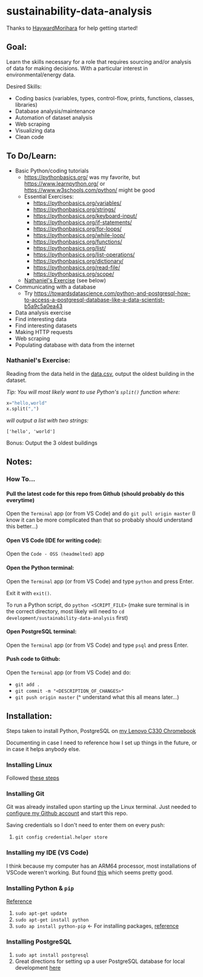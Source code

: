 # sustainability-data-analysis
Thanks to [HaywardMorihara](https://github.com/HaywardMorihara) for help getting started!

## Goal:
Learn the skills necessary for a role that requires sourcing and/or analysis of data for making decisions. With a particular interest in environmental/energy data.

Desired Skills:
- Coding basics (variables, types, control-flow, prints, functions, classes, libraries)
- Database analysis/maintenance
- Automation of dataset analysis
- Web scraping
- Visualizing data
- Clean code


## To Do/Learn:
- Basic Python/coding tutorials
  - https://pythonbasics.org/ was my favorite, but https://www.learnpython.org/ or https://www.w3schools.com/python/ might be good
  - Essential Exercises:
    - https://pythonbasics.org/variables/
    - https://pythonbasics.org/strings/
    - https://pythonbasics.org/keyboard-input/
    - https://pythonbasics.org/if-statements/
    - https://pythonbasics.org/for-loops/
    - https://pythonbasics.org/while-loop/
    - https://pythonbasics.org/functions/
    - https://pythonbasics.org/list/
    - https://pythonbasics.org/list-operations/
    - https://pythonbasics.org/dictionary/
    - https://pythonbasics.org/read-file/
    - https://pythonbasics.org/scope/
  - [Nathaniel's Exercise](#nathaniel's-exercise) (see below)
- Communicating with a database
  - Try https://towardsdatascience.com/python-and-postgresql-how-to-access-a-postgresql-database-like-a-data-scientist-b5a9c5a0ea43
- Data analysis exercise
- Find interesting data
- Find interesting datasets
- Making HTTP requests
- Web scraping
- Populating database with data from the internet

### Nathaniel's Exercise:
Reading from the data held in the [data.csv](data.csv), output the oldest building in the dataset.

_Tip: You will most likely want to use Python's `split()` function where:_
```python
x="hello,world"
x.split(",")
```
_will output a list with two strings:_

`['hello', 'world']`

Bonus: Output the 3 oldest buildings


## Notes:
### How To...
#### Pull the latest code for this repo from Github (should probably do this everytime)
Open the `Terminal` app (or from VS Code) and do `git pull origin master` (I know it can be more complicated than that so probably should understand this better...)

#### Open VS Code (IDE for writing code):
Open the `Code - OSS (headmelted)` app

#### Open the Python terminal:
Open the `Terminal` app (or from VS Code) and type `python` and press Enter.

Exit it with `exit()`.

To run a Python script, do `python <SCRIPT_FILE>` (make sure terminal is in the correct directory, most likely will need to `cd development/sustainability-data-analysis` first)

#### Open PostgreSQL terminal:
Open the `Terminal` app (or from VS Code) and type `psql` and press Enter. 

#### Push code to Github:
Open the `Terminal` app (or from VS Code) and do:
- `git add .`
- `git commit -m "<DESCRIPTION_OF_CHANGES>"`
- `git push origin master`
(^ understand what this all means later...)


## Installation:
Steps taken to install Python, PostgreSQL on [my Lenovo C330 Chromebook](https://www.lenovo.com/us/en/laptops/lenovo/student-chromebooks/Lenovo-Chromebook-C330/p/88LGCC31078)

Documenting in case I need to reference how I set up things in the future, or in case it helps anybody else.

### Installing Linux
Followed [these steps](https://support.google.com/chromebook/answer/9145439?hl=en)

### Installing Git
Git was already installed upon starting up the Linux terminal. Just needed to [configure my Github account](https://git-scm.com/book/en/v2/Getting-Started-First-Time-Git-Setup) and start this repo.

Saving credentials so I don't need to enter them on every push:
1.  `git config credential.helper store`

### Installing my IDE (VS Code)
I think because my computer has an ARM64 processor, most installations of VSCode weren't working. But found [this](https://github.com/headmelted/codebuilds/releases/tag/30-Mar-20) which seems pretty good.

### Installing Python & `pip`
[Reference](https://docs.python-guide.org/starting/install3/linux/)
1. `sudo apt-get update`
2. `sudo apt-get install python`
3. `sudo ap install python-pip` <- For installing packages, [reference](https://linuxize.com/post/how-to-install-pip-on-ubuntu-18.04/)

### Installing PostgreSQL
1. `sudo apt install postgresql`
2. Great directions for setting up a user PostgreSQL database for local development [here](https://www.digitalocean.com/community/tutorials/how-to-install-and-use-postgresql-on-ubuntu-16-04)
